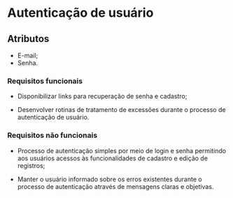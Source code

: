 # Autenticação de usuário

## Atributos
* E-mail;
* Senha.

### Requisitos funcionais
* Disponibilizar links para recuperação de senha e cadastro;

* Desenvolver rotinas de tratamento de excessões durante o processo de autenticação de usuário. 

### Requisitos não funcionais
* Processo de autenticação simples por meio de login e senha permitindo aos usuários acessos às funcionalidades de cadastro e edição de registros;

* Manter o usuário informado sobre os erros existentes durante o processo de autenticação através de mensagens claras e objetivas. 